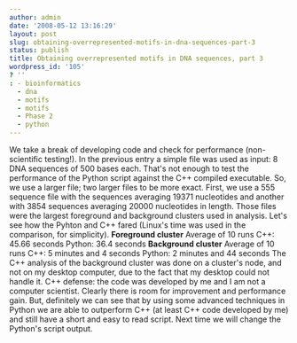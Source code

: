 ```yaml
---
author: admin
date: '2008-05-12 13:16:29'
layout: post
slug: obtaining-overrepresented-motifs-in-dna-sequences-part-3
status: publish
title: Obtaining overrepresented motifs in DNA sequences, part 3
wordpress_id: '105'
? ''
: - bioinformatics
  - dna
  - motifs
  - motifs
  - Phase 2
  - python
---
```


We take a break of developing code and check for performance
(non-scientific testing!). In the previous entry a simple file was used
as input: 8 DNA sequences of 500 bases each. That's not enough to test
the performance of the Python script against the C++ compiled
executable. So, we use a larger file; two larger files to be more exact.
First, we use a 555 sequence file with the sequences averaging 19371
nucleotides and another with 3854 sequences averaging 20000 nucleotides
in length. Those files were the largest foreground and background
clusters used in analysis. Let's see how the Pyhton and C++ fared
(Linux's time was used in the comparison, for simplicity). **Foreground
cluster** Average of 10 runs C++: 45.66 seconds Python: 36.4 seconds
**Background cluster** Average of 10 runs C++: 5 minutes and 4 seconds
Python: 2 minutes and 44 seconds The C++ analysis of the background
cluster was done on a cluster's node, and not on my desktop computer,
due to the fact that my desktop could not handle it. C++ defense: the
code was developed by me and I am not a computer scientist. Clearly
there is room for improvement and performance gain. But, definitely we
can see that by using some advanced techniques in Python we are able to
outperform C++ (at least C++ code developed by me) and still have a
short and easy to read script. Next time we will change the Python's
script output.
